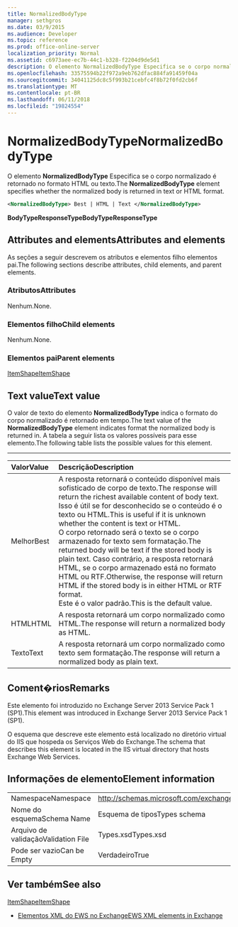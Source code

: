 ```yaml
---
title: NormalizedBodyType
manager: sethgros
ms.date: 03/9/2015
ms.audience: Developer
ms.topic: reference
ms.prod: office-online-server
localization_priority: Normal
ms.assetid: c6973aee-ec7b-44c1-b328-f2204d9de5d1
description: O elemento NormalizedBodyType Especifica se o corpo normalizado é retornado no formato HTML ou texto.
ms.openlocfilehash: 33575594b22f972a9eb762dfac884fa91459f04a
ms.sourcegitcommit: 34041125dc8c5f993b21cebfc4f8b72f0fd2cb6f
ms.translationtype: MT
ms.contentlocale: pt-BR
ms.lasthandoff: 06/11/2018
ms.locfileid: "19824554"
---
```

# <a name="normalizedbodytype"></a><span data-ttu-id="5e8d3-103">NormalizedBodyType</span><span class="sxs-lookup"><span data-stu-id="5e8d3-103">NormalizedBodyType</span></span>

<span data-ttu-id="5e8d3-104">O elemento **NormalizedBodyType** Especifica se o corpo normalizado é retornado no formato HTML ou texto.</span><span class="sxs-lookup"><span data-stu-id="5e8d3-104">The **NormalizedBodyType** element specifies whether the normalized body is returned in text or HTML format.</span></span> 
  
```XML
<NormalizedBodyType> Best | HTML | Text </NormalizedBodyType>
```

 <span data-ttu-id="5e8d3-105">**BodyTypeResponseType**</span><span class="sxs-lookup"><span data-stu-id="5e8d3-105">**BodyTypeResponseType**</span></span>
## <a name="attributes-and-elements"></a><span data-ttu-id="5e8d3-106">Attributes and elements</span><span class="sxs-lookup"><span data-stu-id="5e8d3-106">Attributes and elements</span></span>

<span data-ttu-id="5e8d3-107">As seções a seguir descrevem os atributos e elementos filho elementos pai.</span><span class="sxs-lookup"><span data-stu-id="5e8d3-107">The following sections describe attributes, child elements, and parent elements.</span></span>
  
### <a name="attributes"></a><span data-ttu-id="5e8d3-108">Atributos</span><span class="sxs-lookup"><span data-stu-id="5e8d3-108">Attributes</span></span>

<span data-ttu-id="5e8d3-109">Nenhum.</span><span class="sxs-lookup"><span data-stu-id="5e8d3-109">None.</span></span>
  
### <a name="child-elements"></a><span data-ttu-id="5e8d3-110">Elementos filho</span><span class="sxs-lookup"><span data-stu-id="5e8d3-110">Child elements</span></span>

<span data-ttu-id="5e8d3-111">Nenhum.</span><span class="sxs-lookup"><span data-stu-id="5e8d3-111">None.</span></span>
  
### <a name="parent-elements"></a><span data-ttu-id="5e8d3-112">Elementos pai</span><span class="sxs-lookup"><span data-stu-id="5e8d3-112">Parent elements</span></span>

[<span data-ttu-id="5e8d3-113">ItemShape</span><span class="sxs-lookup"><span data-stu-id="5e8d3-113">ItemShape</span></span>](itemshape.md)
  
## <a name="text-value"></a><span data-ttu-id="5e8d3-114">Text value</span><span class="sxs-lookup"><span data-stu-id="5e8d3-114">Text value</span></span>

<span data-ttu-id="5e8d3-115">O valor de texto do elemento **NormalizedBodyType** indica o formato do corpo normalizado é retornado em tempo.</span><span class="sxs-lookup"><span data-stu-id="5e8d3-115">The text value of the **NormalizedBodyType** element indicates format the normalized body is returned in.</span></span> <span data-ttu-id="5e8d3-116">A tabela a seguir lista os valores possíveis para esse elemento.</span><span class="sxs-lookup"><span data-stu-id="5e8d3-116">The following table lists the possible values for this element.</span></span> 
  
****

|<span data-ttu-id="5e8d3-117">**Valor**</span><span class="sxs-lookup"><span data-stu-id="5e8d3-117">**Value**</span></span>|<span data-ttu-id="5e8d3-118">**Descrição**</span><span class="sxs-lookup"><span data-stu-id="5e8d3-118">**Description**</span></span>|
|:-----|:-----|
|<span data-ttu-id="5e8d3-119">Melhor</span><span class="sxs-lookup"><span data-stu-id="5e8d3-119">Best</span></span>  <br/> |<span data-ttu-id="5e8d3-120">A resposta retornará o conteúdo disponível mais sofisticado de corpo de texto.</span><span class="sxs-lookup"><span data-stu-id="5e8d3-120">The response will return the richest available content of body text.</span></span> <span data-ttu-id="5e8d3-121">Isso é útil se for desconhecido se o conteúdo é o texto ou HTML.</span><span class="sxs-lookup"><span data-stu-id="5e8d3-121">This is useful if it is unknown whether the content is text or HTML.</span></span>  <br/> <span data-ttu-id="5e8d3-122">O corpo retornado será o texto se o corpo armazenado for texto sem formatação.</span><span class="sxs-lookup"><span data-stu-id="5e8d3-122">The returned body will be text if the stored body is plain text.</span></span> <span data-ttu-id="5e8d3-123">Caso contrário, a resposta retornará HTML, se o corpo armazenado está no formato HTML ou RTF.</span><span class="sxs-lookup"><span data-stu-id="5e8d3-123">Otherwise, the response will return HTML if the stored body is in either HTML or RTF format.</span></span>  <br/> <span data-ttu-id="5e8d3-124">Este é o valor padrão.</span><span class="sxs-lookup"><span data-stu-id="5e8d3-124">This is the default value.</span></span>  <br/> |
|<span data-ttu-id="5e8d3-125">HTML</span><span class="sxs-lookup"><span data-stu-id="5e8d3-125">HTML</span></span>  <br/> |<span data-ttu-id="5e8d3-126">A resposta retornará um corpo normalizado como HTML.</span><span class="sxs-lookup"><span data-stu-id="5e8d3-126">The response will return a normalized body as HTML.</span></span>  <br/> |
|<span data-ttu-id="5e8d3-127">Texto</span><span class="sxs-lookup"><span data-stu-id="5e8d3-127">Text</span></span>  <br/> |<span data-ttu-id="5e8d3-128">A resposta retornará um corpo normalizado como texto sem formatação.</span><span class="sxs-lookup"><span data-stu-id="5e8d3-128">The response will return a normalized body as plain text.</span></span>  <br/> |
   
## <a name="remarks"></a><span data-ttu-id="5e8d3-129">Coment�rios</span><span class="sxs-lookup"><span data-stu-id="5e8d3-129">Remarks</span></span>

<span data-ttu-id="5e8d3-130">Este elemento foi introduzido no Exchange Server 2013 Service Pack 1 (SP1).</span><span class="sxs-lookup"><span data-stu-id="5e8d3-130">This element was introduced in Exchange Server 2013 Service Pack 1 (SP1).</span></span>
  
<span data-ttu-id="5e8d3-131">O esquema que descreve este elemento está localizado no diretório virtual do IIS que hospeda os Serviços Web do Exchange.</span><span class="sxs-lookup"><span data-stu-id="5e8d3-131">The schema that describes this element is located in the IIS virtual directory that hosts Exchange Web Services.</span></span>
  
## <a name="element-information"></a><span data-ttu-id="5e8d3-132">Informações de elemento</span><span class="sxs-lookup"><span data-stu-id="5e8d3-132">Element information</span></span>

|||
|:-----|:-----|
|<span data-ttu-id="5e8d3-133">Namespace</span><span class="sxs-lookup"><span data-stu-id="5e8d3-133">Namespace</span></span>  <br/> |http://schemas.microsoft.com/exchange/services/2006/types  <br/> |
|<span data-ttu-id="5e8d3-134">Nome do esquema</span><span class="sxs-lookup"><span data-stu-id="5e8d3-134">Schema Name</span></span>  <br/> |<span data-ttu-id="5e8d3-135">Esquema de tipos</span><span class="sxs-lookup"><span data-stu-id="5e8d3-135">Types schema</span></span>  <br/> |
|<span data-ttu-id="5e8d3-136">Arquivo de validação</span><span class="sxs-lookup"><span data-stu-id="5e8d3-136">Validation File</span></span>  <br/> |<span data-ttu-id="5e8d3-137">Types.xsd</span><span class="sxs-lookup"><span data-stu-id="5e8d3-137">Types.xsd</span></span>  <br/> |
|<span data-ttu-id="5e8d3-138">Pode ser vazio</span><span class="sxs-lookup"><span data-stu-id="5e8d3-138">Can be Empty</span></span>  <br/> |<span data-ttu-id="5e8d3-139">Verdadeiro</span><span class="sxs-lookup"><span data-stu-id="5e8d3-139">True</span></span>  <br/> |
   
## <a name="see-also"></a><span data-ttu-id="5e8d3-140">Ver também</span><span class="sxs-lookup"><span data-stu-id="5e8d3-140">See also</span></span>



[<span data-ttu-id="5e8d3-141">ItemShape</span><span class="sxs-lookup"><span data-stu-id="5e8d3-141">ItemShape</span></span>](itemshape.md)


- [<span data-ttu-id="5e8d3-142">Elementos XML do EWS no Exchange</span><span class="sxs-lookup"><span data-stu-id="5e8d3-142">EWS XML elements in Exchange</span></span>](ews-xml-elements-in-exchange.md)

